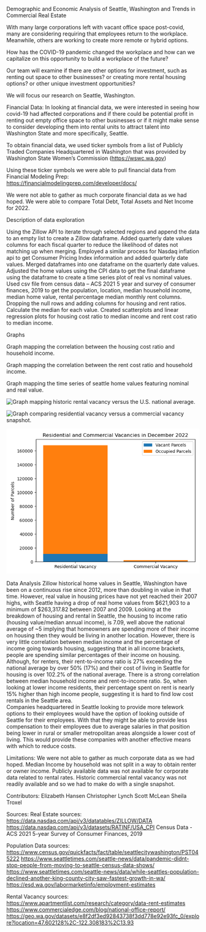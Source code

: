 Demographic and Economic Analysis of Seattle, Washington and Trends in Commercial Real Estate

With many large corporations left with vacant office space post-covid, many are considering requiring that employees return to the workplace. Meanwhile, others are working to create more remote or hybrid options.

How has the COVID-19 pandemic changed the workplace and how can we capitalize on this opportunity to build a workplace of the future?

Our team will examine if there are other options for investment, such as renting out space to other businesses? or creating more rental housing options? or other unique investment opportunities?

We will focus our research on Seattle, Washington.  

Financial Data:
In looking at financial data, we were interested in seeing how covid-19 had affected corporations and if there could be potential profit in renting out empty office space to other businesses or if it might make sense to consider developing them into rental units to attract talent into Washington State and more specifically, Seattle.

To obtain financial data, we used ticker symbols from a list of Publicly Traded Companies Headquartered in Washington that was provided by Washington State Women’s Commission (https://wswc.wa.gov) 

Using these ticker symbols we were able to pull financial data from Financial Modeling Prep: https://financialmodelingprep.com/developer/docs/

We were not able to gather as much corporate financial data as we had hoped. We were able to compare Total Debt, Total Assets and Net Income for 2022.

Description of data exploration

Using the Zillow API to iterate through selected regions and append the data to an empty list to create a Zillow dataframe. Added quarterly date values columns for each fiscal quarter to reduce the likelihood of dates not matching up when merging. Employed a similar process for Nasdaq inflation api to get Consumer Pricing Index information and added quarterly date values. Merged dataframes into one dataframe on the quarterly date values. Adjusted the home values using the CPI data to get the final dataframe using the dataframe to create a time series plot of real vs nominal values.
Used csv file from census data – ACS 2021 5 year and survey of consumer finances, 2019 to get the population, location, median household income, median home value, rental percentage median monthly rent columns. Dropping the null rows and adding columns for housing and rent ratios. Calculate the median for each value. Created scatterplots and linear regression plots for housing cost ratio to median income and rent cost ratio to median income.

Graphs

Graph mapping the correlation between the housing cost ratio and household income.

Graph mapping the correlation between the rent cost ratio and household income.

Graph mapping the time series of seattle home values featuring nominal and real value.

![Graph mapping historic rental vacancy versus the U.S. national average.](/assets/images/Fig1-vacant.png)

![Graph comparing residential vacancy versus a commercial vacancy snapshot.](/blob/main/Fig2-vacant.png)

![Graph mapping the total number of residential and commercial parcels as well as the estimated vacant parcels for each](https://github.com/ScottMcLean98/Project1/blob/main/Fig3-vacant.png)

Data Analysis
Zillow historical home values in Seattle, Washington have been on a continuous rise since 2012, more than doubling in value in that time. However, real value in housing prices have not yet reached their 2007 highs, with Seattle having a drop of real home values from $621,903 to a minimum of $263,317.82 between 2007 and 2009. Looking at the breakdown of housing and rental in Seattle, the housing to income ratio (housing value/median annual income), is 7.09, well above the national average of ~5 implying that homeowners are spending more of their income on housing then they would be living in another location. However, there is very little correlation between median income and the percentage of income going towards housing, suggesting that in all income brackets, people are spending similar percentages of their income on housing. Although, for renters, their rent-to-income ratio is 27% exceeding the national average by over 50% (17%) and their cost of living in Seattle for housing is over 102.2% of the national average. There is a strong correlation between median household income and rent-to-income ratio. So, when looking at lower income residents, their percentage spent on rent is nearly 15% higher than high income people, suggesting it is hard to find low cost rentals in the Seattle area.  
Companies headquartered in Seattle looking to provide more telework options to their employees would have the option of looking outside of Seattle for their employees. With that they might be able to provide less compensation to their employees due to average salaries in that position being lower in rural or smaller metropolitan areas alongside a lower cost of living. This would provide these companies with another effective means with which to reduce costs. 


Limitations:
We were not able to gather as much corporate data as we had hoped. 
Median Income by household was not split in a way to obtain renter or owner income.
Publicly available data was not available for corporate data related to rental rates.
Historic commercial rental vacancy was not readily available and so we had to make do with a single snapshot.

Contributors:
Elizabeth Hansen
Christopher Lynch
Scott McLean
Sheila Troxel

Sources:
Real Estate sources:
https://data.nasdaq.com/api/v3/datatables/ZILLOW/DATA
https://data.nasdaq.com/api/v3/datasets/RATINF/USA_CPI
 Census Data - ACS 2021 5-year
Survey of Consumer Finances, 2019

Population Data sources:
https://www.census.gov/quickfacts/fact/table/seattlecitywashington/PST045222
https://www.seattletimes.com/seattle-news/data/pandemic-didnt-stop-people-from-moving-to-seattle-census-data-shows/
https://www.seattletimes.com/seattle-news/data/while-seattles-population-declined-another-king-county-city-saw-fastest-growth-in-wa/
https://esd.wa.gov/labormarketinfo/employment-estimates

Rental Vacancy sources:
https://www.apartmentlist.com/research/category/data-rent-estimates
https://www.commercialedge.com/blog/national-office-report/
https://geo.wa.gov/datasets/e8f2df3ed92843738f3dd778e92e93fc_0/explore?location=47.602128%2C-122.308183%2C13.93
